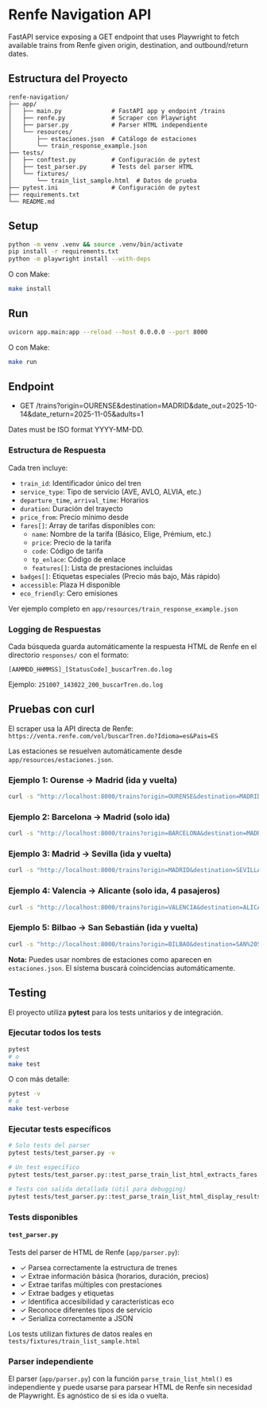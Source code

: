 # Renfe Navigation API

FastAPI service exposing a GET endpoint that uses Playwright to fetch available trains from Renfe given origin, destination, and outbound/return dates.

## Estructura del Proyecto

```
renfe-navigation/
├── app/
│   ├── main.py              # FastAPI app y endpoint /trains
│   ├── renfe.py             # Scraper con Playwright
│   ├── parser.py            # Parser HTML independiente
│   └── resources/
│       ├── estaciones.json  # Catálogo de estaciones
│       └── train_response_example.json
├── tests/
│   ├── conftest.py          # Configuración de pytest
│   ├── test_parser.py       # Tests del parser HTML
│   └── fixtures/
│       └── train_list_sample.html  # Datos de prueba
├── pytest.ini               # Configuración de pytest
├── requirements.txt
└── README.md
```

## Setup

```bash
python -m venv .venv && source .venv/bin/activate
pip install -r requirements.txt
python -m playwright install --with-deps
```

O con Make:

```bash
make install
```

## Run

```bash
uvicorn app.main:app --reload --host 0.0.0.0 --port 8000
```

O con Make:

```bash
make run
```

## Endpoint

- GET /trains?origin=OURENSE&destination=MADRID&date_out=2025-10-14&date_return=2025-11-05&adults=1

Dates must be ISO format YYYY-MM-DD.

### Estructura de Respuesta

Cada tren incluye:
- `train_id`: Identificador único del tren
- `service_type`: Tipo de servicio (AVE, AVLO, ALVIA, etc.)
- `departure_time`, `arrival_time`: Horarios
- `duration`: Duración del trayecto
- `price_from`: Precio mínimo desde
- `fares[]`: Array de tarifas disponibles con:
  - `name`: Nombre de la tarifa (Básico, Elige, Prémium, etc.)
  - `price`: Precio de la tarifa
  - `code`: Código de tarifa
  - `tp_enlace`: Código de enlace
  - `features[]`: Lista de prestaciones incluidas
- `badges[]`: Etiquetas especiales (Precio más bajo, Más rápido)
- `accessible`: Plaza H disponible
- `eco_friendly`: Cero emisiones

Ver ejemplo completo en `app/resources/train_response_example.json`

### Logging de Respuestas

Cada búsqueda guarda automáticamente la respuesta HTML de Renfe en el directorio `responses/` con el formato:

```
[AAMMDD_HHMMSS]_[StatusCode]_buscarTren.do.log
```

Ejemplo: `251007_143022_200_buscarTren.do.log`

## Pruebas con curl

El scraper usa la API directa de Renfe: `https://venta.renfe.com/vol/buscarTren.do?Idioma=es&Pais=ES`

Las estaciones se resuelven automáticamente desde `app/resources/estaciones.json`.

### Ejemplo 1: Ourense -> Madrid (ida y vuelta)
```bash
curl -s "http://localhost:8000/trains?origin=OURENSE&destination=MADRID&date_out=2025-10-14&date_return=2025-11-05&adults=1" | jq
```

### Ejemplo 2: Barcelona -> Madrid (solo ida)
```bash
curl -s "http://localhost:8000/trains?origin=BARCELONA&destination=MADRID&date_out=2025-10-20&adults=2" | jq
```

### Ejemplo 3: Madrid -> Sevilla (ida y vuelta)
```bash
curl -s "http://localhost:8000/trains?origin=MADRID&destination=SEVILLA&date_out=2025-11-01&date_return=2025-11-03&adults=1" | jq
```

### Ejemplo 4: Valencia -> Alicante (solo ida, 4 pasajeros)
```bash
curl -s "http://localhost:8000/trains?origin=VALENCIA&destination=ALICANTE&date_out=2025-10-25&adults=4" | jq
```

### Ejemplo 5: Bilbao -> San Sebastián (ida y vuelta)
```bash
curl -s "http://localhost:8000/trains?origin=BILBAO&destination=SAN%20SEBASTIAN&date_out=2025-11-10&date_return=2025-11-12&adults=2" | jq
```

**Nota:** Puedes usar nombres de estaciones como aparecen en `estaciones.json`. El sistema buscará coincidencias automáticamente.

## Testing

El proyecto utiliza **pytest** para los tests unitarios y de integración.

### Ejecutar todos los tests

```bash
pytest
# o
make test
```

O con más detalle:

```bash
pytest -v
# o
make test-verbose
```

### Ejecutar tests específicos

```bash
# Solo tests del parser
pytest tests/test_parser.py -v

# Un test específico
pytest tests/test_parser.py::test_parse_train_list_html_extracts_fares -v

# Tests con salida detallada (útil para debugging)
pytest tests/test_parser.py::test_parse_train_list_html_display_results -v -s
```

### Tests disponibles

#### `test_parser.py`

Tests del parser de HTML de Renfe (`app/parser.py`):

- ✓ Parsea correctamente la estructura de trenes
- ✓ Extrae información básica (horarios, duración, precios)
- ✓ Extrae tarifas múltiples con prestaciones
- ✓ Extrae badges y etiquetas
- ✓ Identifica accesibilidad y características eco
- ✓ Reconoce diferentes tipos de servicio
- ✓ Serializa correctamente a JSON

Los tests utilizan fixtures de datos reales en `tests/fixtures/train_list_sample.html`

### Parser independiente

El parser (`app/parser.py`) con la función `parse_train_list_html()` es independiente y puede usarse para parsear HTML de Renfe sin necesidad de Playwright. Es agnóstico de si es ida o vuelta.
